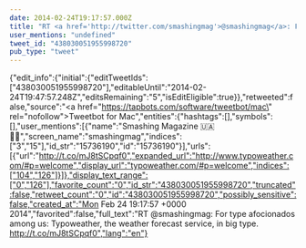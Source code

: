 ```yaml
---
date: 2014-02-24T19:17:57.000Z
title: "RT <a href='http://twitter.com/smashingmag'>@smashingmag</a>: For type afocionados among us: Typoweather, the weather forecast service, in big type. http://t.co/mJ8tSCpqf0″"
user_mentions: "undefined"
tweet_id: "438030051955998720"
pub_type: "tweet"
---
```

{"edit_info":{"initial":{"editTweetIds":["438030051955998720"],"editableUntil":"2014-02-24T19:47:57.248Z","editsRemaining":"5","isEditEligible":true}},"retweeted":false,"source":"<a href=\"https://tapbots.com/software/tweetbot/mac\" rel=\"nofollow\">Tweetbot for Mac</a>","entities":{"hashtags":[],"symbols":[],"user_mentions":[{"name":"Smashing Magazine 🇺🇦 🏳️‍🌈","screen_name":"smashingmag","indices":["3","15"],"id_str":"15736190","id":"15736190"}],"urls":[{"url":"http://t.co/mJ8tSCpqf0","expanded_url":"http://www.typoweather.com/#p=welcome","display_url":"typoweather.com/#p=welcome","indices":["104","126"]}]},"display_text_range":["0","126"],"favorite_count":"0","id_str":"438030051955998720","truncated":false,"retweet_count":"0","id":"438030051955998720","possibly_sensitive":false,"created_at":"Mon Feb 24 19:17:57 +0000 2014","favorited":false,"full_text":"RT @smashingmag: For type afocionados among us: Typoweather, the weather forecast service, in big type. http://t.co/mJ8tSCpqf0","lang":"en"}
